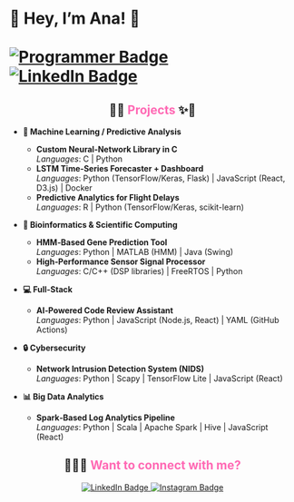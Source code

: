 <p align="center">
  <h1>💖 Hey, I’m <strong>Ana</strong>! 💖<br/><br/>
  <a href="https://github.com/anaangelescu">
    <img 
      src="https://img.shields.io/badge/Programmer-💻-FF69B4?style=for-the-badge&logo=github&logoColor=white" 
      alt="Programmer Badge"
    />
  </a>
  <a href="https://www.linkedin.com/in/ana-maria-angelescu-916ab124b">
    <img 
      src="https://img.shields.io/badge/Data_Science_Student-🎓-FF69B4?style=for-the-badge&logo=linkedin&logoColor=white" 
      alt="LinkedIn Badge"
    />
  </a>
</p>
<h2 align="center">👾✨ <span style="color:#FF69B4;">Projects</span> ✨👾</h2>

- **🌟 Machine Learning / Predictive Analysis**  
  - **Custom Neural‑Network Library in C**  
    _Languages_: C | Python  
  - **LSTM Time‑Series Forecaster + Dashboard**  
    _Languages_: Python (TensorFlow/Keras, Flask) | JavaScript (React, D3.js) | Docker  
  - **Predictive Analytics for Flight Delays**  
    _Languages_: R | Python (TensorFlow/Keras, scikit-learn)  

- **🧬 Bioinformatics & Scientific Computing**  
  - **HMM‑Based Gene Prediction Tool**  
    _Languages_: Python | MATLAB (HMM) | Java (Swing)  
  - **High‑Performance Sensor Signal Processor**  
    _Languages_: C/C++ (DSP libraries) | FreeRTOS | Python  

- **💻 Full-Stack**  
  - **AI‑Powered Code Review Assistant**  
    _Languages_: Python | JavaScript (Node.js, React) | YAML (GitHub Actions)  

- **🔒 Cybersecurity**  
  - **Network Intrusion Detection System (NIDS)**  
    _Languages_: Python | Scapy | TensorFlow Lite | JavaScript (React)  

- **📊 Big Data Analytics**  
  - **Spark‑Based Log Analytics Pipeline**  
    _Languages_: Python | Scala | Apache Spark | Hive | JavaScript (React)  

<h2 align="center">🙋🏻‍♀️ <span style="color:#FF69B4;">Want to connect with me?</span></h2>
<p align="center">
  <a href="https://www.linkedin.com/in/ana-maria-angelescu-916ab124b">
    <img 
      src="https://img.shields.io/badge/LinkedIn-Connect-FF69B4?style=for-the-badge&logo=linkedin&logoColor=white" 
      alt="LinkedIn Badge"
    />
  </a>
  <a href="https://www.instagram.com/amangelescu/">
    <img 
      src="https://img.shields.io/badge/Instagram-Follow-FF69B4?style=for-the-badge&logo=instagram&logoColor=white" 
      alt="Instagram Badge"
    />
  </a>
</p>

